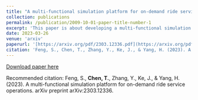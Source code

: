 ```yaml
---
title: "A multi-functional simulation platform for on-demand ride service operations"
collection: publications
permalink: /publication/2009-10-01-paper-title-number-1
excerpt: 'This paper is about developing a multi-functional simulation platform for on-demand ride service operations'
date: 2023-03-26
venue: 'arxiv'
paperurl: '[https://arxiv.org/pdf/2303.12336.pdf](https://arxiv.org/pdf/2303.12336.pdf)'
citation: 'Feng, S., Chen, T., Zhang, Y., Ke, J., & Yang, H. (2023). A multi-functional simulation platform for on-demand ride service operations. arXiv preprint arXiv:2303.12336.'
---
```


[Download paper here]([http://chentaijie98.github.io/files/2303.12336.pdf](https://arxiv.org/pdf/2303.12336.pdf))

Recommended citation: Feng, S., **Chen, T.**, Zhang, Y., Ke, J., & Yang, H. (2023). A multi-functional simulation platform for on-demand ride service operations. arXiv preprint arXiv:2303.12336.
